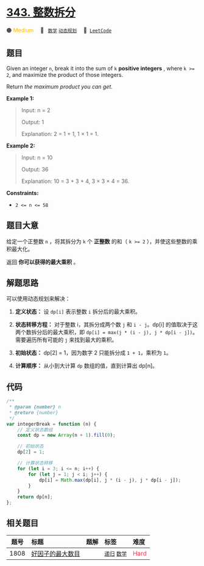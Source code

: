 # [343. 整数拆分](https://leetcode.com/problems/integer-break)

🟠 <font color=#ffb800>Medium</font>&emsp; 🔖&ensp; [`数学`](/tag/math.md) [`动态规划`](/tag/dynamic-programming.md)&emsp; 🔗&ensp;[`LeetCode`](https://leetcode.com/problems/integer-break)

## 题目

Given an integer `n`, break it into the sum of `k` **positive integers** ,
where `k >= 2`, and maximize the product of those integers.

Return _the maximum product you can get_.

**Example 1:**

> Input: n = 2
>
> Output: 1
>
> Explanation: 2 = 1 + 1, 1 × 1 = 1.

**Example 2:**

> Input: n = 10
>
> Output: 36
>
> Explanation: 10 = 3 + 3 + 4, 3 × 3 × 4 = 36.

**Constraints:**

- `2 <= n <= 58`

## 题目大意

给定一个正整数 `n` ，将其拆分为 `k` 个 **正整数** 的和（ `k >= 2` ），并使这些整数的乘积最大化。

返回 **你可以获得的最大乘积** 。

## 解题思路

可以使用动态规划来解决：

1. **定义状态：** 设 `dp[i]` 表示整数 `i` 拆分后的最大乘积。

2. **状态转移方程：** 对于整数 i，其拆分成两个数 `j` 和 `i - j`。dp[i] 的值取决于这两个数拆分后的最大乘积，即 `dp[i] = max(j * (i - j), j * dp[i - j])`。需要遍历所有可能的 `j` 来找到最大的乘积。

3. **初始状态：** dp[2] = 1，因为数字 2 只能拆分成 `1 + 1`，乘积为 `1`。

4. **计算顺序：** 从小到大计算 `dp` 数组的值，直到计算出 dp[n]。

## 代码

```javascript
/**
 * @param {number} n
 * @return {number}
 */
var integerBreak = function (n) {
	// 定义状态数组
	const dp = new Array(n + 1).fill(0);

	// 初始状态
	dp[2] = 1;

	// 计算状态转移
	for (let i = 3; i <= n; i++) {
		for (let j = 1; j < i; j++) {
			dp[i] = Math.max(dp[i], j * (i - j), j * dp[i - j]);
		}
	}
	return dp[n];
};
```

## 相关题目

<!-- prettier-ignore -->
| 题号 | 标题 | 题解 | 标签 | 难度 |
| :------: | :------ | :------: | :------ | :------ |
| 1808 | [好因子的最大数目](https://leetcode.com/problems/maximize-number-of-nice-divisors) |  |  [`递归`](/tag/recursion.md) [`数学`](/tag/math.md) | <font color=#ff334b>Hard</font> |